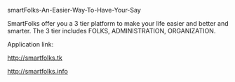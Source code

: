 smartFolks-An-Easier-Way-To-Have-Your-Say

SmartFolks offer you a 3 tier platform to make your life easier and better and smarter. 
The 3 tier includes FOLKS, ADMINISTRATION, ORGANIZATION.

Application link:

http://smartfolks.tk

http://smartfolks.info
